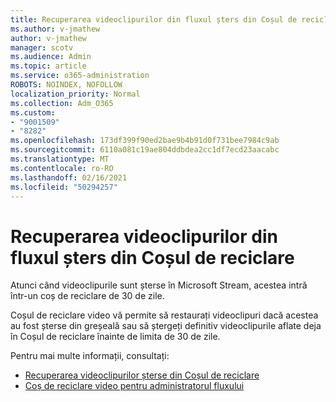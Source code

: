 ```yaml
---
title: Recuperarea videoclipurilor din fluxul șters din Coșul de reciclare
ms.author: v-jmathew
author: v-jmathew
manager: scotv
ms.audience: Admin
ms.topic: article
ms.service: o365-administration
ROBOTS: NOINDEX, NOFOLLOW
localization_priority: Normal
ms.collection: Adm_O365
ms.custom:
- "9001509"
- "8282"
ms.openlocfilehash: 173df399f90ed2bae9b4b91d0f731bee7984c9ab
ms.sourcegitcommit: 6110a081c19ae804ddbdea2cc1df7ecd23aacabc
ms.translationtype: MT
ms.contentlocale: ro-RO
ms.lasthandoff: 02/16/2021
ms.locfileid: "50294257"
---
```

# <a name="recover-your-deleted-stream-videos-from-the-recycle-bin"></a>Recuperarea videoclipurilor din fluxul șters din Coșul de reciclare

Atunci când videoclipurile sunt șterse în Microsoft Stream, acestea intră într-un coș de reciclare de 30 de zile.

Coșul de reciclare video vă permite să restaurați videoclipuri dacă acestea au fost șterse din greșeală sau să ștergeți definitiv videoclipurile aflate deja în Coșul de reciclare înainte de limita de 30 de zile.

Pentru mai multe informații, consultați:

- [Recuperarea videoclipurilor șterse din Coșul de reciclare](https://docs.microsoft.com/stream/portal-my-recycle-bin)
- [Coș de reciclare video pentru administratorul fluxului](https://docs.microsoft.com/stream/admin-recycle-bin)
